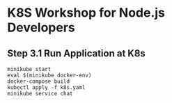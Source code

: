 # K8S Workshop for Node.js Developers

## Step 3.1 Run Application at K8s

```
minikube start
eval $(minikube docker-env)
docker-compose build
kubectl apply -f k8s.yaml
minikube service chat
```